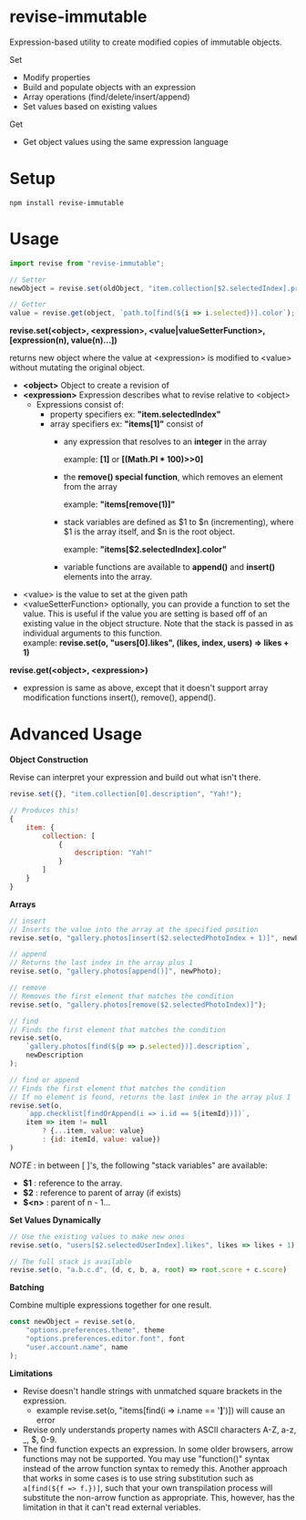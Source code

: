 # revise-immutable
Expression-based utility to create modified copies of immutable objects.

Set
- Modify properties
- Build and populate objects with an expression
- Array operations (find/delete/insert/append)
- Set values based on existing values

Get
- Get object values using the same expression language

# Setup
```
npm install revise-immutable
```

# Usage

```javascript
import revise from "revise-immutable";

// Setter
newObject = revise.set(oldObject, "item.collection[$2.selectedIndex].prop", "value");

// Getter 
value = revise.get(object, `path.to[find(${i => i.selected})].color`);
```
**revise.set(\<object\>, \<expression\>, \<value|valueSetterFunction\>, [expression(n), value(n)...])**

returns new object where the value at \<expression\> is modified to \<value\> without mutating the original object.

 - **\<object>** Object to create a revision of
 - **\<expression>** Expression describes what to revise relative to \<object>
    - Expressions consist of:
        - property specifiers ex: **"item.selectedIndex"**
        - array specifiers ex: **"items[1]"** consist of
            - any expression that resolves to an **integer** in the array 
            
                example: **[1]** or **[(Math.PI * 100)>>0]**
            - the **remove() special function**, which removes an element from the array
            
                example: **"items[remove(1)]"**
            - stack variables are defined as $1 to $n (incrementing), where $1 is the array itself, and $n is the root object.
            
                example: **"items[$2.selectedIndex].color"**
            - variable functions are available to **append()** and **insert()** elements into the array.
- \<value> is the value to set at the given path
- \<valueSetterFunction> optionally, you can provide a function to set the value.  This is useful if the value you are setting is based off of an existing value in the object structure.  Note that the stack is passed in as individual arguments to this function.  
example: **revise.set(o, "users[0].likes", (likes, index, users) => likes + 1)** 


**revise.get(\<object\>, \<expression\>)**
 - expression is same as above, except that it doesn't support array modification functions insert(), remove(), append().

# Advanced Usage

**Object Construction**

Revise can interpret your expression and build out what isn't there.
```javascript
revise.set({}, "item.collection[0].description", "Yah!");

// Produces this!
{
    item: {
        collection: [
            {
                description: "Yah!"
            }
        ]
    }
}

```

**Arrays**
```javascript
// insert
// Inserts the value into the array at the specified position
revise.set(o, "gallery.photos[insert($2.selectedPhotoIndex + 1)]", newPhoto);

// append
// Returns the last index in the array plus 1
revise.set(o, "gallery.photos[append()]", newPhoto);

// remove
// Removes the first element that matches the condition
revise.set(o, "gallery.photos[remove($2.selectedPhotoIndex)]");

// find
// Finds the first element that matches the condition
revise.set(o, 
    `gallery.photos[find(${p => p.selected})].description`, 
    newDescription
);

// find or append
// Finds the first element that matches the condition
// If no element is found, returns the last index in the array plus 1
revise.set(o,
    `app.checklist[findOrAppend(i => i.id == ${itemId})])`,
    item => item != null 
        ? {...item, value: value} 
        : {id: itemId, value: value})
)

```
*NOTE* : in between [ ]'s, the following "stack variables" are available:
- **$1** : reference to the array.
- **$2** : reference to parent of array (if exists)
- **$\<n\>** : parent of n - 1...

**Set Values Dynamically**
```javascript
// Use the existing values to make new ones
revise.set(o, "users[$2.selectedUserIndex].likes", likes => likes + 1);

// The full stack is available
revise.set(o, "a.b.c.d", (d, c, b, a, root) => root.score + c.score)
```

**Batching**

Combine multiple expressions together for one result.
```javascript
const newObject = revise.set(o, 
    "options.preferences.theme", theme
    "options.preferences.editor.font", font
    "user.account.name", name
);
```

**Limitations**
- Revise doesn't handle strings with unmatched square brackets in the expression.
    - example revise.set(o, "items[find(i => i.name == '**]**')]) will cause an error
- Revise only understands property names with ASCII characters A-Z, a-z, _, $, 0-9.
- The find function expects an expression.  In some older browsers, arrow functions may not be supported.  You may use "function()" syntax instead of the arrow function syntax to remedy this.  Another approach that works in some cases is to use string substitution such as `a[find(${f => f.})]`, such that your own transpilation process will substitute the non-arrow function as appropriate.  This, however, has the limitation in that it can't read external veriables.